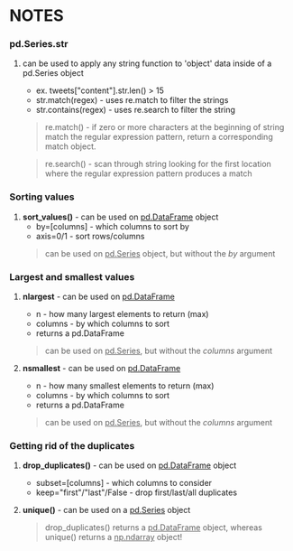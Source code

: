 # NOTES



### pd.Series.str
1. can be used to apply any string function to 'object' data inside of a pd.Series object
    - ex. tweets["content"].str.len() > 15
    - str.match(regex) - uses re.match to filter the strings
    - str.contains(regex) - uses re.search to filter the string
    > re.match() - if zero or more characters at the beginning of string match the regular expression pattern, return a corresponding match object.

    > re.search() - scan through string looking for the first location where the regular expression pattern produces a match

### Sorting values
1. **sort_values()** - can be used on <u>pd.DataFrame</u> object
    - by=[columns] - which columns to sort by
    - axis=0/1 - sort rows/columns
    > can be used on <u>pd.Series</u> object, but without the *by* argument

### Largest and smallest values
1. **nlargest** - can be used on <u> pd.DataFrame</u>
    - n - how many largest elements to return (max)
    - columns - by which columns to sort
    - returns a pd.DataFrame
    > can be used on <u>pd.Series</u>, but without the *columns* argument

2. **nsmallest** - can be used on <u> pd.DataFrame</u>
    - n - how many smallest elements to return (max)
    - columns - by which columns to sort
    - returns a pd.DataFrame
    > can be used on <u>pd.Series</u>, but without the *columns* argument 

### Getting rid of the duplicates

1. **drop_duplicates()** - can be used on <u>pd.DataFrame</u> object
    - subset=[columns] - which columns to consider
    - keep="first"/"last"/False - drop first/last/all duplicates
2. **unique()** - can be used on a <u>pd.Series</u> object

    > drop_duplicates() returns a <u>pd.DataFrame</u> object, whereas unique() returns a <u>np.ndarray</u> object!
